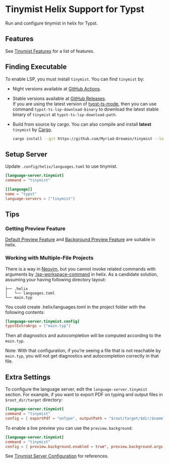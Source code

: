 <!-- This file is generated by scripts/link-docs.mjs. Do not edit manually. -->
# Tinymist Helix Support for Typst

Run and configure tinymist in helix for Typst.

## Features

See [Tinymist Features](https://github.com/Myriad-Dreamin/tinymist#features) for a list of features.

## Finding Executable

To enable LSP, you must install `tinymist`. You can find `tinymist` by:

- Night versions available at [GitHub Actions](https://github.com/Myriad-Dreamin/tinymist/actions).

- Stable versions available at [GitHub Releases](https://github.com/Myriad-Dreamin/tinymist/releases).
  \
  If you are using the latest version of [typst-ts-mode](https://codeberg.org/meow_king/typst-ts-mode), then you can use command `typst-ts-lsp-download-binary` to download the latest stable binary of `tinymist` at `typst-ts-lsp-download-path`.

- Build from source by cargo. You can also compile and install **latest** `tinymist` by [Cargo](https://www.rust-lang.org/tools/install).
  ```bash
  cargo install --git https://github.com/Myriad-Dreamin/tinymist --locked tinymist
  ```

## Setup Server

Update `.config/helix/languages.toml` to use tinymist.

```toml
[language-server.tinymist]
command = "tinymist"

[[language]]
name = "typst"
language-servers = ["tinymist"]
```

## Tips

### Getting Preview Feature

[Default Preview Feature](https://myriad-dreamin.github.io/tinymist/feature/preview.html) and [Background Preview Feature](https://myriad-dreamin.github.io/tinymist/feature/preview.html) are suitable in helix.

### Working with Multiple-File Projects

There is a way in [Neovim](/editors/neovim/README.md#working-with-multiple-files-projects), but you cannot invoke related commands with arguments by [:lsp-workspace-command](https://docs.helix-editor.com/commands.html) in helix. As a candidate solution, assuming your having following directory layout:

```plain
├── .helix
│   └── languages.toml
└── main.typ
```

You could create .helix/languages.toml in the project folder with the following contents:

```toml
[language-server.tinymist.config]
typstExtraArgs = ["main.typ"]
```

Then all diagnostics and autocompletion will be computed according to the `main.typ`.

Note: With that configuration, if you’re seeing a file that is not reachable by `main.typ`, you will not get diagnostics and autocompletion correctly in that file.

## Extra Settings

To configure the language server, edit the `language-server.tinymist` section. For example, if you want to export PDF on typing and output files in `$root_dir/target` directory:

```toml
[language-server.tinymist]
command = "tinymist"
config = { exportPdf = "onType", outputPath = "$root/target/$dir/$name" }
```

To enable a live preview you can use the `preview.background`:

```toml
[language-server.tinymist]
command = "tinymist"
config = { preview.background.enabled = true", preview.background.args = ["--data-plane-host=127.0.0.1:23635", "--invert-colors=never", "--open"] }
```

See [Tinymist Server Configuration](/editors/neovim/Configuration.md) for references.
